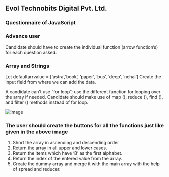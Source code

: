 ## Evol Technobits Digital Pvt. Ltd.
### Questionnaire of JavaScript 

### Advance user 
Candidate should have to create the individual function (arrow function’s) for each question asked.

### Array and Strings 
Let defaultarrvalue = [‘astra’,’book’, ‘paper’, ‘bus’, ‘deep’, ‘nehal’]
Create the input field from where we can add the data.

A candidate can’t use “for loop”; use the different function for looping over the array if needed. Candidate should make use of map (), reduce (), find (), and filter () methods instead of for loop. 

 ![image](https://github.com/ProgrammingYatra/JavaScript_Freshser/assets/69069396/3636832b-e07f-46e4-8c98-0dbed0c79145)

### The user should create the buttons for all the functions just like given in the above image 
1)	Short the array in ascending and descending order
2)	Return the array in all upper and lower cases.
3)	Return the items which have ‘B’ as the first alphabet. 
4)	Return the index of the entered value from the array.
5)	 Create the dummy array and merge it with the main array with the help of spread and reducer.

